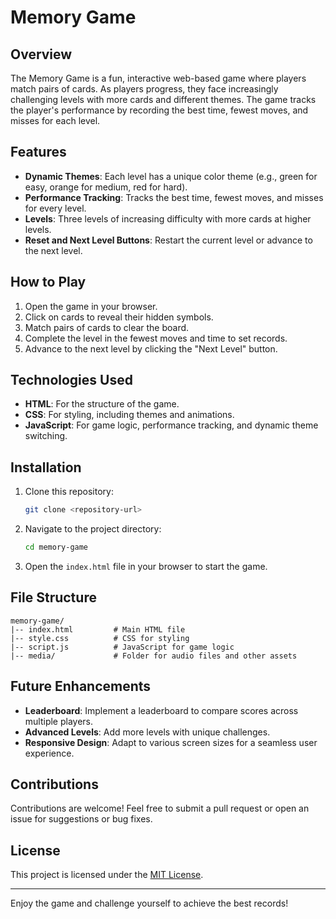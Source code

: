 # Memory Game

## Overview
The Memory Game is a fun, interactive web-based game where players match pairs of cards. As players progress, they face increasingly challenging levels with more cards and different themes. The game tracks the player's performance by recording the best time, fewest moves, and misses for each level.

## Features
- **Dynamic Themes**: Each level has a unique color theme (e.g., green for easy, orange for medium, red for hard).
- **Performance Tracking**: Tracks the best time, fewest moves, and misses for every level.
- **Levels**: Three levels of increasing difficulty with more cards at higher levels.
- **Reset and Next Level Buttons**: Restart the current level or advance to the next level.

## How to Play
1. Open the game in your browser.
2. Click on cards to reveal their hidden symbols.
3. Match pairs of cards to clear the board.
4. Complete the level in the fewest moves and time to set records.
5. Advance to the next level by clicking the "Next Level" button.

## Technologies Used
- **HTML**: For the structure of the game.
- **CSS**: For styling, including themes and animations.
- **JavaScript**: For game logic, performance tracking, and dynamic theme switching.

## Installation
1. Clone this repository:
   ```bash
   git clone <repository-url>
   ```
2. Navigate to the project directory:
   ```bash
   cd memory-game
   ```
3. Open the `index.html` file in your browser to start the game.

## File Structure
```
memory-game/
|-- index.html         # Main HTML file
|-- style.css          # CSS for styling
|-- script.js          # JavaScript for game logic
|-- media/             # Folder for audio files and other assets
```

## Future Enhancements
- **Leaderboard**: Implement a leaderboard to compare scores across multiple players.
- **Advanced Levels**: Add more levels with unique challenges.
- **Responsive Design**: Adapt to various screen sizes for a seamless user experience.

## Contributions
Contributions are welcome! Feel free to submit a pull request or open an issue for suggestions or bug fixes.

## License
This project is licensed under the [MIT License](LICENSE).

---

Enjoy the game and challenge yourself to achieve the best records!

